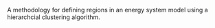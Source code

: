 A methodology for defining regions in an energy system model using a hierarchcial clustering algorithm.